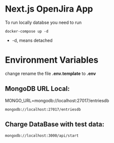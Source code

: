 # Next.js OpenJira App

To run locally databse you need to run

```
docker-compose up -d
```

* -d, means detached

# Environment Variables

change rename the file __.env.template__ to __.env__

## MongoDB URL Local:

MONGO_URL=mongodb://localhost:27017/entriesdb

```
mongodb://localhost:27017/entriesdb
```

## Charge DataBase with test data:


```
mongodb://localhost:3000/api/start
```
